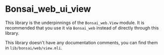 # Bonsai_web_ui_view

This library is the underpinnings of the `Bonsai_web.View` module.  It is recommended
that you use it via `Bonsai_web` instead of directly through this library.

This library doesn't have any documentation comments, you can find them in
`lib/bonsai/web/view.mli`.
